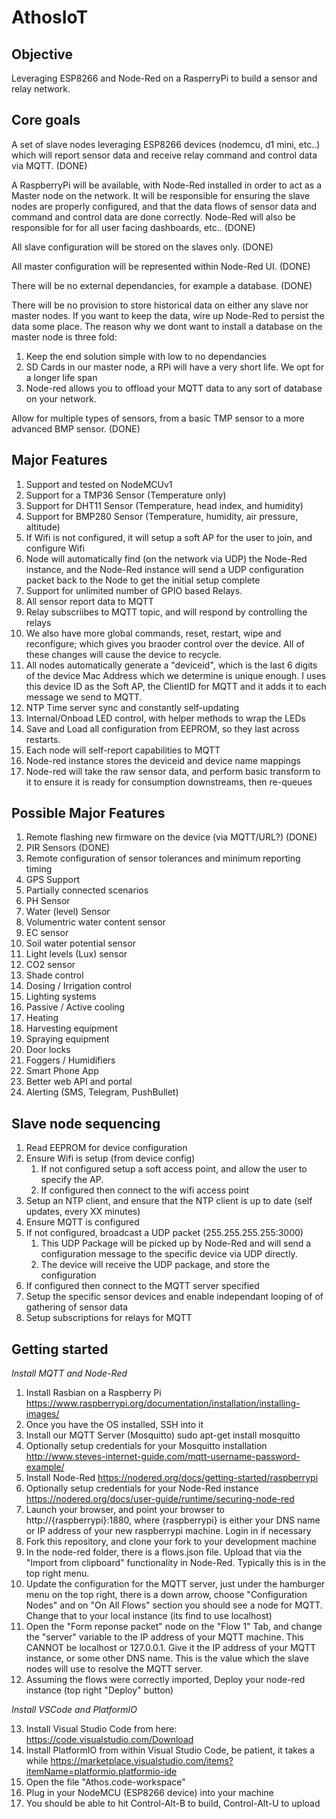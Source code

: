 AthosIoT
=========

Objective
---------
Leveraging ESP8266 and Node-Red on a RasperryPi to build a sensor and relay network. 

Core goals
----------
A set of slave nodes leveraging ESP8266 devices (nodemcu, d1 mini, etc..) which will report sensor data and receive relay command and control data via MQTT.  (DONE)

A RaspberryPi will be available, with Node-Red installed in order to act as a Master node on the network.  It will be responsible for ensuring the slave nodes are properly configured, and that the data flows of sensor data and command and control data are done correctly.  Node-Red will also be responsible for for all user facing dashboards, etc..  (DONE)

All slave configuration will be stored on the slaves only.  (DONE)

All master configuration will be represented within Node-Red UI.  (DONE)

There will be no external dependancies, for example a database.  (DONE)

There will be no provision to store historical data on either any slave nor master nodes.  If you want to keep the data, wire up Node-Red to persist the data some place.  The reason why we dont want to install a database on the master node is three fold:

1. Keep the end solution simple with low to no dependancies
2. SD Cards in our master node, a RPi will have a very short life.  We opt for a longer life span
3. Node-red allows you to offload your MQTT data to any sort of database on your network.

Allow for multiple types of sensors, from a basic TMP sensor to a more advanced BMP sensor.    (DONE)

Major Features
--------------
1. Support and tested on NodeMCUv1
2. Support for a TMP36 Sensor (Temperature only)
3. Support for DHT11 Sensor (Temperature, head index, and humidity)
4. Support for BMP280 Sensor (Temperature, humidity, air pressure, altitude)
5. If Wifi is not configured, it will setup a soft AP for the user to join, and configure Wifi 
6. Node will automatically find (on the network via UDP) the Node-Red instance, and the Node-Red instance will send a UDP configuration packet back to the Node to get the initial setup complete
7. Support for unlimited number of GPIO based Relays.  
8. All sensor report data to MQTT
9. Relay subscriibes to MQTT topic, and will respond by controlling the relays
10. We also have more global commands, reset, restart, wipe and reconfigure; which gives you braoder control over the device.  All of these changes will cause the device to recycle.
11. All nodes automatically generate a "deviceid", which is the last 6 digits of the device Mac Address which we determine is unique enough.  I uses this device ID as the Soft AP, the ClientID for MQTT and it adds it to each message we send to MQTT.
12. NTP Time server sync and constantly self-updating
13. Internal/Onboad LED control, with helper methods to wrap the LEDs
14. Save and Load all configuration from EEPROM, so they last across restarts.
15. Each node will self-report capabilities to MQTT
16. Node-red instance stores the deviceid and device name mappings
17. Node-red will take the raw sensor data, and perform basic transform to it to ensure it is ready for consumption downstreams, then re-queues


Possible Major Features
-----------------------
1. Remote flashing new firmware on the device (via MQTT/URL?)  (DONE)
2. PIR Sensors (DONE)
3. Remote configuration of sensor tolerances and minimum reporting timing
4. GPS Support
5. Partially connected scenarios
6. PH Sensor
7. Water (level) Sensor
8. Volumentric water content sensor
9. EC sensor
10. Soil water potential sensor
11. Light levels (Lux) sensor
12. CO2 sensor
13. Shade control
14. Dosing / Irrigation control
15. Lighting systems
16. Passive / Active cooling
17. Heating
18. Harvesting equipment
19. Spraying equipment
20. Door locks
21. Foggers / Humidifiers
22. Smart Phone App
23. Better web API and portal
24. Alerting (SMS, Telegram, PushBullet)

Slave node sequencing
--------------------
1. Read EEPROM for device configuration
2. Ensure Wifi is setup (from device config)
   1. If not configured setup a soft access point, and allow the user to specify the AP.
   2. If configured then connect to the wifi access point
3. Setup an NTP client, and ensure that the NTP client is up to date (self updates, every XX minutes)
4. Ensure MQTT is configured
5. If not configured, broadcast a UDP packet (255.255.255.255:3000)
   1. This UDP Package will be picked up by Node-Red and will send a configuration message to the specific device via UDP directly.
   2. The device will receive the UDP package, and store the configuration
6. If configured then connect to the MQTT server specified
7. Setup the specific sensor devices and enable independant looping of of gathering of sensor data
8. Setup subscriptions for relays for MQTT

Getting started
-----------------------
*Install MQTT and Node-Red*
1. Install Rasbian on a Raspberry Pi  https://www.raspberrypi.org/documentation/installation/installing-images/
2. Once you have the OS installed, SSH into it
3. Install our MQTT Server (Mosquitto)   sudo apt-get install mosquitto
4. Optionally setup credentials for your Mosquitto installation http://www.steves-internet-guide.com/mqtt-username-password-example/
5. Install Node-Red   https://nodered.org/docs/getting-started/raspberrypi
6. Optionally setup credentials for your Node-Red instance https://nodered.org/docs/user-guide/runtime/securing-node-red
7. Launch your browser, and point your browser to  http://{raspberrypi}:1880, where {raspberrypi} is either your DNS name or IP address of your new raspberrypi machine. Login in if necessary
8. Fork this repository, and clone your fork to your development machine
9. In the node-red folder, there is a flows.json file.  Upload that via the "Import from clipboard" functionality in Node-Red.  Typically this is in the top right menu.
10. Update the configuration for the MQTT server, just under the hamburger menu on the top right, there is a down arrow, choose "Configuration Nodes" and on "On All Flows" section you should see a node for MQTT.  Change that to your local instance (its find to use localhost)
11. Open the "Form reponse packet" node on the "Flow 1" Tab, and change the "server" variable to the IP address of your MQTT machine.  This CANNOT be localhost or 127.0.0.1.  Give it the IP address of your MQTT instance, or some other DNS name.  This is the value which the slave nodes will use to resolve the MQTT server.
12. Assuming the flows were correctly imported, Deploy your node-red instance (top right "Deploy" button)

*Install VSCode and PlatformIO*

13. Install Visual Studio Code from here: https://code.visualstudio.com/Download
14. Install PlatformIO from within Visual Studio Code, be patient, it takes a while https://marketplace.visualstudio.com/items?itemName=platformio.platformio-ide
15. Open the file "Athos.code-workspace"
16. Plug in your NodeMCU (ESP8266 device) into your machine
17. You should be able to hit Control-Alt-B to build, Control-Alt-U to upload

